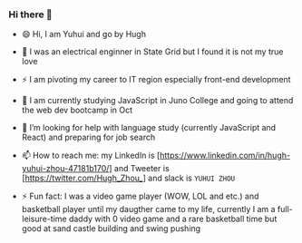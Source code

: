 ### Hi there 👋

<!--
**Hughzhoutrt/Hughzhoutrt** is a ✨ _special_ ✨ repository because its `README.md` (this file) appears on your GitHub profile.

Here are some ideas to get you started:

- 🔭 I’m currently working on ...
- 🌱 I’m currently learning ...
- 👯 I’m looking to collaborate on ...
- 🤔 I’m looking for help with ...
- 💬 Ask me about ...
- 📫 How to reach me: ...
- 😄 Pronouns: ...
- ⚡ Fun fact: ...
-->
- 😄 Hi, I am Yuhui and go by Hugh

- 💬 I was an electrical enginner in State Grid but I found it is not my true love

- ⚡ I am pivoting my career to IT region especially front-end development

- 🌱 I am currently studying JavaScript in Juno College and going to attend the web dev bootcamp in Oct

- 🤔 I’m looking for help with language study (currently JavaScript and React) and preparing for job search 

- 📫 How to reach me: my LinkedIn is [https://www.linkedin.com/in/hugh-yuhui-zhou-47181b170/] and Tweeter is [https://twitter.com/Hugh_Zhou_] and slack is `YUHUI ZHOU`  

- ⚡ Fun fact: I was a video game player (WOW, LOL and etc.) and basketball player until my daugther came to my life, currently I am a full-leisure-time daddy with 0 video game and a rare basketball time but good at sand castle building and swing pushing
